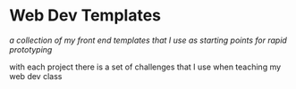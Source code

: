 # Web Dev Templates

_a collection of my front end templates that I use as starting points for rapid prototyping_

with each project there is a set of challenges that I use when teaching my web dev class

